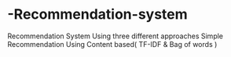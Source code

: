 # -Recommendation-system
Recommendation System Using three different approaches Simple Recommendation Using Content based( TF-IDF &amp; Bag of words )
